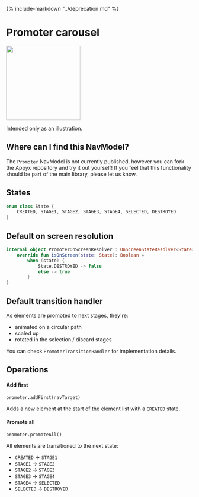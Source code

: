 {% include-markdown "../deprecation.md" %}

# Promoter carousel

<img src="https://i.imgur.com/esLXh61.gif" width="200">

Intended only as an illustration.

## Where can I find this NavModel?

The `Promoter` NavModel is not currently published, however you can fork the Appyx repository and
try it out yourself!
If you feel that this functionality should be part of the main library, please let us know.

## States

```kotlin
enum class State {
    CREATED, STAGE1, STAGE2, STAGE3, STAGE4, SELECTED, DESTROYED
}
```

## Default on screen resolution

```kotlin
internal object PromoterOnScreenResolver : OnScreenStateResolver<State> {
    override fun isOnScreen(state: State): Boolean =
        when (state) {
            State.DESTROYED -> false
            else -> true
        }
}

```

## Default transition handler

As elements are promoted to next stages, they're:

- animated on a circular path
- scaled up
- rotated in the selection / discard stages

You can check `PromoterTransitionHandler` for implementation details.

## Operations

#### Add first

`promoter.addFirst(navTarget)`

Adds a new element at the start of the element list with a `CREATED` state.

#### Promote all

`promoter.promoteAll()`

All elements are transitioned to the next state:

- `CREATED` -> `STAGE1`
- `STAGE1` -> `STAGE2`
- `STAGE2` -> `STAGE3`
- `STAGE3` -> `STAGE4`
- `STAGE4` -> `SELECTED`
- `SELECTED` -> `DESTROYED`

